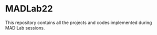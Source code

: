 # MADLab22

This repository contains all the projects and codes implemented during MAD Lab sessions.
